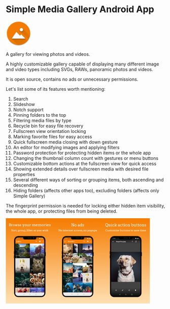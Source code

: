 # Simple Media Gallery Android App

<img alt="Logo" src="app/src/main/res/mipmap-xxxhdpi/ic_launcher.png" width="80" />

A gallery for viewing photos and videos.

A highly customizable gallery capable of displaying many different image and video types including SVGs, RAWs, panoramic photos and videos.

It is open source, contains no ads or unnecessary permissions.

Let's list some of its features worth mentioning:
1. Search
2. Slideshow
3. Notch support
4. Pinning folders to the top
5. Filtering media files by type
6. Recycle bin for easy file recovery
7. Fullscreen view orientation locking
8. Marking favorite files for easy access
9. Quick fullscreen media closing with down gesture
10. An editor for modifying images and applying filters
11. Password protection for protecting hidden items or the whole app
12. Changing the thumbnail column count with gestures or menu buttons
13. Customizable bottom actions at the fullscreen view for quick access
14. Showing extended details over fullscreen media with desired file properties
15. Several different ways of sorting or grouping items, both ascending and descending
16. Hiding folders (affects other apps too), excluding folders (affects only Simple Gallery)

The fingerprint permission is needed for locking either hidden item visibility, the whole app, or protecting files from being deleted.

<div style="display:flex;">
<img alt="App image" src="fastlane/metadata/android/en-US/images/phoneScreenshots/app_1.jpg" width="30%">
<img alt="App image" src="fastlane/metadata/android/en-US/images/phoneScreenshots/app_2.jpg" width="30%">
<img alt="App image" src="fastlane/metadata/android/en-US/images/phoneScreenshots/app_3.jpg" width="30%">
</div>
